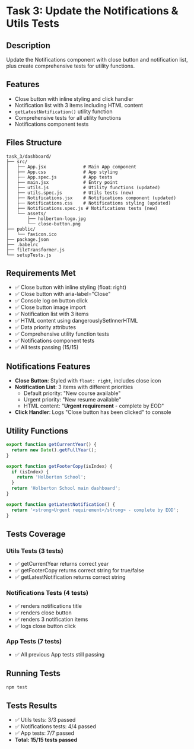 # Task 3: Update the Notifications & Utils Tests

## Description
Update the Notifications component with close button and notification list, plus create comprehensive tests for utility functions.

## Features
- Close button with inline styling and click handler
- Notification list with 3 items including HTML content
- `getLatestNotification()` utility function
- Comprehensive tests for all utility functions
- Notifications component tests

## Files Structure
```
task_3/dashboard/
├── src/
│   ├── App.jsx              # Main App component
│   ├── App.css              # App styling
│   ├── App.spec.js          # App tests
│   ├── main.jsx             # Entry point
│   ├── utils.js             # Utility functions (updated)
│   ├── utils.spec.js        # Utils tests (new)
│   ├── Notifications.jsx    # Notifications component (updated)
│   ├── Notifications.css    # Notifications styling (updated)
│   ├── Notifications.spec.js # Notifications tests (new)
│   └── assets/
│       ├── holberton-logo.jpg
│       └── close-button.png
├── public/
│   └── favicon.ico
├── package.json
├── .babelrc
├── fileTransformer.js
└── setupTests.js
```

## Requirements Met
- ✅ Close button with inline styling (float: right)
- ✅ Close button with aria-label="Close"
- ✅ Console log on button click
- ✅ Close button image import
- ✅ Notification list with 3 items
- ✅ HTML content using dangerouslySetInnerHTML
- ✅ Data priority attributes
- ✅ Comprehensive utility function tests
- ✅ Notifications component tests
- ✅ All tests passing (15/15)

## Notifications Features
- **Close Button**: Styled with `float: right`, includes close icon
- **Notification List**: 3 items with different priorities
  - Default priority: "New course available"
  - Urgent priority: "New resume available" 
  - HTML content: "**Urgent requirement** - complete by EOD"
- **Click Handler**: Logs "Close button has been clicked" to console

## Utility Functions
```javascript
export function getCurrentYear() {
  return new Date().getFullYear();
}

export function getFooterCopy(isIndex) {
  if (isIndex) {
    return 'Holberton School';
  }
  return 'Holberton School main dashboard';
}

export function getLatestNotification() {
  return '<strong>Urgent requirement</strong> - complete by EOD';
}
```

## Tests Coverage
### Utils Tests (3 tests)
- ✅ getCurrentYear returns correct year
- ✅ getFooterCopy returns correct string for true/false
- ✅ getLatestNotification returns correct string

### Notifications Tests (4 tests)
- ✅ renders notifications title
- ✅ renders close button
- ✅ renders 3 notification items
- ✅ logs close button click

### App Tests (7 tests)
- ✅ All previous App tests still passing

## Running Tests
```bash
npm test
```

## Tests Results
- ✅ Utils tests: 3/3 passed
- ✅ Notifications tests: 4/4 passed
- ✅ App tests: 7/7 passed
- **Total: 15/15 tests passed**